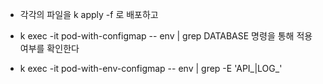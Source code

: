 - 각각의 파일을 k apply -f <yaml file> 로 배포하고

- k exec -it pod-with-configmap -- env | grep DATABASE  명령을 통해 적용여부를 확인한다


- k exec -it pod-with-env-configmap -- env | grep -E 'API_|LOG_'
